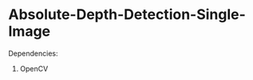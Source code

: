 Absolute-Depth-Detection-Single-Image
=========================================================


Dependencies:

1.  OpenCV
